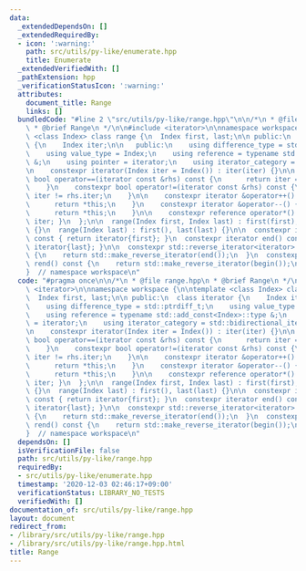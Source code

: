 ```yaml
---
data:
  _extendedDependsOn: []
  _extendedRequiredBy:
  - icon: ':warning:'
    path: src/utils/py-like/enumerate.hpp
    title: Enumerate
  _extendedVerifiedWith: []
  _pathExtension: hpp
  _verificationStatusIcon: ':warning:'
  attributes:
    document_title: Range
    links: []
  bundledCode: "#line 2 \"src/utils/py-like/range.hpp\"\n\n/*\n * @file range.hpp\n\
    \ * @brief Range\n */\n\n#include <iterator>\n\nnamespace workspace {\n\ntemplate\
    \ <class Index> class range {\n  Index first, last;\n\n public:\n  class iterator\
    \ {\n    Index iter;\n\n   public:\n    using difference_type = std::ptrdiff_t;\n\
    \    using value_type = Index;\n    using reference = typename std::add_const<Index>::type\
    \ &;\n    using pointer = iterator;\n    using iterator_category = std::bidirectional_iterator_tag;\n\
    \n    constexpr iterator(Index iter = Index()) : iter(iter) {}\n\n    constexpr\
    \ bool operator==(iterator const &rhs) const {\n      return iter == rhs.iter;\n\
    \    }\n    constexpr bool operator!=(iterator const &rhs) const {\n      return\
    \ iter != rhs.iter;\n    }\n\n    constexpr iterator &operator++() {\n      ++iter;\n\
    \      return *this;\n    }\n    constexpr iterator &operator--() {\n      --iter;\n\
    \      return *this;\n    }\n\n    constexpr reference operator*() const { return\
    \ iter; }\n  };\n\n  range(Index first, Index last) : first(first), last(last)\
    \ {}\n  range(Index last) : first(), last(last) {}\n\n  constexpr iterator begin()\
    \ const { return iterator{first}; }\n  constexpr iterator end() const { return\
    \ iterator{last}; }\n\n  constexpr std::reverse_iterator<iterator> rbegin() const\
    \ {\n    return std::make_reverse_iterator(end());\n  }\n  constexpr std::reverse_iterator<iterator>\
    \ rend() const {\n    return std::make_reverse_iterator(begin());\n  }\n};\n\n\
    }  // namespace workspace\n"
  code: "#pragma once\n\n/*\n * @file range.hpp\n * @brief Range\n */\n\n#include\
    \ <iterator>\n\nnamespace workspace {\n\ntemplate <class Index> class range {\n\
    \  Index first, last;\n\n public:\n  class iterator {\n    Index iter;\n\n   public:\n\
    \    using difference_type = std::ptrdiff_t;\n    using value_type = Index;\n\
    \    using reference = typename std::add_const<Index>::type &;\n    using pointer\
    \ = iterator;\n    using iterator_category = std::bidirectional_iterator_tag;\n\
    \n    constexpr iterator(Index iter = Index()) : iter(iter) {}\n\n    constexpr\
    \ bool operator==(iterator const &rhs) const {\n      return iter == rhs.iter;\n\
    \    }\n    constexpr bool operator!=(iterator const &rhs) const {\n      return\
    \ iter != rhs.iter;\n    }\n\n    constexpr iterator &operator++() {\n      ++iter;\n\
    \      return *this;\n    }\n    constexpr iterator &operator--() {\n      --iter;\n\
    \      return *this;\n    }\n\n    constexpr reference operator*() const { return\
    \ iter; }\n  };\n\n  range(Index first, Index last) : first(first), last(last)\
    \ {}\n  range(Index last) : first(), last(last) {}\n\n  constexpr iterator begin()\
    \ const { return iterator{first}; }\n  constexpr iterator end() const { return\
    \ iterator{last}; }\n\n  constexpr std::reverse_iterator<iterator> rbegin() const\
    \ {\n    return std::make_reverse_iterator(end());\n  }\n  constexpr std::reverse_iterator<iterator>\
    \ rend() const {\n    return std::make_reverse_iterator(begin());\n  }\n};\n\n\
    }  // namespace workspace\n"
  dependsOn: []
  isVerificationFile: false
  path: src/utils/py-like/range.hpp
  requiredBy:
  - src/utils/py-like/enumerate.hpp
  timestamp: '2020-12-03 02:46:17+09:00'
  verificationStatus: LIBRARY_NO_TESTS
  verifiedWith: []
documentation_of: src/utils/py-like/range.hpp
layout: document
redirect_from:
- /library/src/utils/py-like/range.hpp
- /library/src/utils/py-like/range.hpp.html
title: Range
---
```

